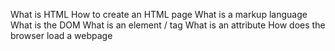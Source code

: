 What is HTML
How to create an HTML page
What is a markup language
What is the DOM
What is an element / tag
What is an attribute
How does the browser load a webpage
